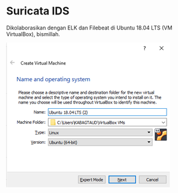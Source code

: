 # Suricata IDS 
Dikolaborasikan dengan ELK dan Filebeat di Ubuntu 18.04 LTS (VM VirtualBox), bismillah.

![](https://github.com/satriowaskitho/suricata/blob/master/images/102.png)
